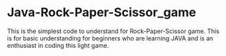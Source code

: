 # Java-Rock-Paper-Scissor_game
This is the simplest code to understand for Rock-Paper-Scissor game.
This is for basic understanding for beginners who are learning JAVA and is an enthusiast in coding this light game.
